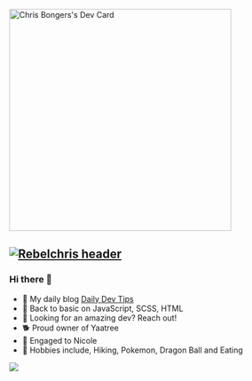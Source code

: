 <a href="https://app.daily.dev/DailyDevTips"><img src="https://api.daily.dev/devcards/b2a0b896ef724e68a2364c727e8e9e6e.png?r=20z" width="400" alt="Chris Bongers's Dev Card"/></a>

## [![Rebelchris header](https://github.com/rebelchris/rebelchris/blob/master/assets/github-header.png)](https://daily-dev-tips.com)

### Hi there 👋

- 🚨 My daily blog [Daily Dev Tips](https://daily-dev-tips.com/)
- 🌱 Back to basic on JavaScript, SCSS, HTML
- 🚀 Looking for an amazing dev? Reach out!
- 🐕 Proud owner of Yaatree
- 💍 Engaged to Nicole
- 🙉 Hobbies include, Hiking, Pokemon, Dragon Ball and Eating

<img align="center" src="https://github-readme-stats.vercel.app/api/?username=rebelchris&theme=dracula" />
